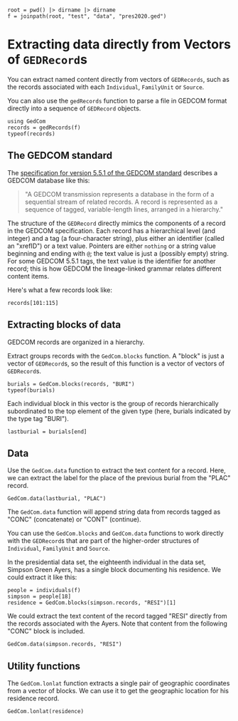 ```@setup datawork

root = pwd() |> dirname |> dirname
f = joinpath(root, "test", "data", "pres2020.ged")

```



# Extracting data directly from Vectors of `GEDRecord`s

You can extract named content directly from vectors of `GEDRecords`, such as the records associated with each `Individual`, `FamilyUnit` or `Source`.

You can also use the `gedRecords` function to parse a file in GEDCOM format directly into a sequence of `GEDRecord` objects.  


```@example datawork
using GedCom
records = gedRecords(f)
typeof(records)
```

## The GEDCOM standard

The [specification for version 5.5.1 of the GEDCOM standard](https://gedcom.io/specifications/ged551.pdf) describes a GEDCOM database like this:


> "A GEDCOM transmission represents a database in the form of a sequential stream of related records. A record is represented as a sequence of tagged, variable-length lines, arranged in a hierarchy."

The structure of the `GEDRecord` directly mimics the components of a record in the GEDCOM specification.  Each record has a hierarchical level (and integer) and a tag (a four-character string), plus either an identifier (called an "xrefID") or a text value.  Pointers are either `nothing` or a string value beginning and ending with `@`; the text value is just a (possibly empty) string.  For some GEDCOM 5.5.1 tags, the text value is the identifier for another record; this is how GEDCOM the lineage-linked grammar relates different content items.

Here's what a few records look like:

```@example datawork
records[101:115]
```


## Extracting blocks of data

GEDCOM records are organized in a hierarchy.  

Extract groups records with the `GedCom.blocks` function.  A "block" is just a vector of `GEDRecord`s, so the result of this function is a vector of vectors of `GEDRecord`s.

```@example datawork
burials = GedCom.blocks(records, "BURI")
typeof(burials)
```

Each individual block in this vector is the group of records hierarchically subordinated to the top element of the given type (here, burials indicated by the type tag "BURI").

```@example datawork
lastburial = burials[end]
```

## Data

Use the `GedCom.data` function to extract the text content for a record.  Here, we can extract the label for the place of the previous burial from the "PLAC" record.

```@example datawork
GedCom.data(lastburial, "PLAC")
```

The `GedCom.data` function will append string data from records tagged as "CONC" (concatenate) or "CONT" (continue).

You can use the `GedCom.blocks` and `GedCom.data` functions to work directly with the `GEDRecord`s that are part of the higher-order structures of `Individual`, `FamilyUnit` and `Source`.

In the presidential data set, the eighteenth individual in the data set, Simpson Green Ayers, has a single block documenting his residence.  We could extract it like this:

```@example datawork
people = individuals(f)
simpson = people[18]
residence = GedCom.blocks(simpson.records, "RESI")[1]
```

We could extract the text content of the record tagged "RESI"  directly from the records associated with the Ayers. Note that content from the following "CONC" block is included.

```@example datawork
GedCom.data(simpson.records, "RESI")
```

## Utility functions

The `GedCom.lonlat` function extracts a single pair of geographic coordinates from a vector of blocks.  We can use it to get the geographic location for his residence record.

```@example datawork
GedCom.lonlat(residence)
```